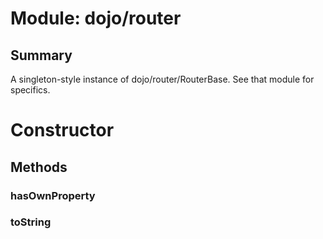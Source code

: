 # Module: dojo/router

## Summary

A singleton-style instance of dojo/router/RouterBase. See that
module for specifics.
# Constructor

## Methods

### hasOwnProperty


### toString


